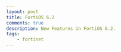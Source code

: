 ```yaml
---
layout: post
title: FortiOS 6.2
comments: true
description: New Features in FortiOS 6.2. 
tags:
    - fortinet
---
```


